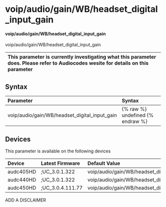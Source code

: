 ﻿---
description: voip/audio/gain/WB/headset_digital_input_gain
search: false
---

# voip/audio/gain/WB/headset_digital_input_gain

#### voip/audio/gain/WB/headset_digital_input_gain

voip/audio/gain/WB/headset_digital_input_gain


| This parameter is currently investigating what this parameter does. Please refer to Audiocodes wesite for details on this parameter | 
| :--- |

## Syntax
| Parameter | Syntax |
| :--- | :--- |
|voip/audio/gain/WB/headset_digital_input_gain | {% raw %} undefined {% endraw %}|

## Devices
This parameter is available on the following devices

| Device | Latest Firmware | Default Value |
|:---|:---|:---|
| audc405HD | ;UC_3.0.1.322 | voip/audio/gain/WB/headset_digital_input_gain=0 
| audc440HD | ;UC_3.0.1.322 | voip/audio/gain/WB/headset_digital_input_gain=0 
| audc450HD | ;UC_3.0.4.111.77 | voip/audio/gain/WB/headset_digital_input_gain=0 

ADD A DISCLAIMER
